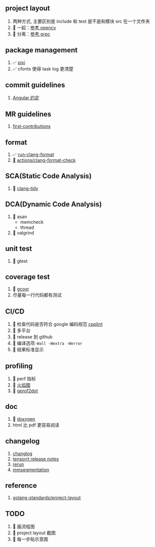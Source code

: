 ## project layout

1. 两种方式, 主要区别是 include 和 test 是不是和模块 src 在一个文件夹
1. 🔲 一起：[参考 opencv](https://github.com/opencv/opencv)
1. 🔲 分离：[参考 grpc](https://github.com/grpc/grpc)

## package management

1. ✅ [pixi](https://github.com/prefix-dev/pixi)
1. ✅ cfonts 使得 task log 更清楚

## commit guidelines

1. [Angular 约定](https://github.com/angular/angular/blob/22b96b9/CONTRIBUTING.md#-commit-message-guidelines)

## MR guidelines

1. [first-contributions](https://github.com/firstcontributions/first-contributions)

## format

1. ✅ [run-clang-format](https://github.com/Sarcasm/run-clang-format/tree/master)
1. 🔲 [actions/clang-format-check](https://github.com/marketplace/actions/clang-format-check)

## SCA(Static Code Analysis)

1. 🔲 [clang-tidy](https://clang.llvm.org/extra/clang-tidy/)

## DCA(Dynamic Code Analysis)

1. 🔲 asan
   - memcheck
   - thread
1. 🔲 valgrind

## unit test

1. 🔲 gtest

## coverage test

1. 🔲 [gcovr](https://github.com/gcovr/gcovr)
1. 尽量每一行代码都有测试

## CI/CD

1. 🔲 检查代码是否符合 google 编码规范 [cpplint](https://github.com/cpplint/cpplint)
1. 🔲 多平台
1. 🔲 release 到 github
1. 🔲 编译选项`-Wall -Wextra -Werror`
1. 🔲 结果标准显示

## profiling

1. 🔲 perf 指标
1. 🔲 [火焰图](https://github.com/brendangregg/FlameGraph)
1. 🔲 [gprof2dot](https://github.com/jrfonseca/gprof2dot)

## doc

1. 🔲 [doxygen](https://www.doxygen.nl/)
1. html 比 pdf 更容易阅读

## changelog

1. [changlog](https://keepachangelog.com/zh-CN/1.0.0/)
1. [tensorrt release notes](https://docs.nvidia.com/deeplearning/tensorrt/release-notes/index.html)
1. [rerun](https://github.com/rerun-io/rerun/releases)
1. [mmsegmentation](https://github.com/open-mmlab/mmsegmentation/blob/master/docs/en/changelog.md)

## reference

1. [golang-standards/project-layout](https://github.com/golang-standards/project-layout)

## TODO

1. 🔲 画流程图
1. 🔲 project layout 截图
1. 🔲 每一步贴示意图
